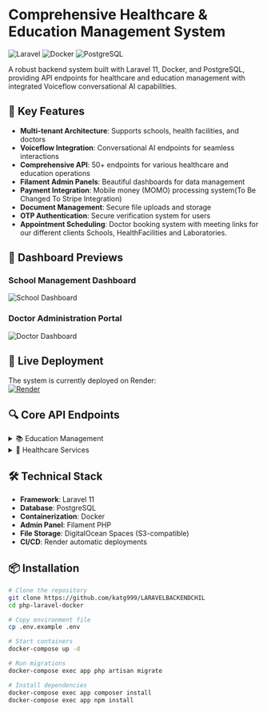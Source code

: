 # Comprehensive Healthcare & Education Management System

![Laravel](https://img.shields.io/badge/Laravel-FF2D20?style=for-the-badge&logo=laravel&logoColor=white)
![Docker](https://img.shields.io/badge/Docker-2CA5E0?style=for-the-badge&logo=docker&logoColor=white)
![PostgreSQL](https://img.shields.io/badge/PostgreSQL-316192?style=for-the-badge&logo=postgresql&logoColor=white)

A robust backend system built with Laravel 11, Docker, and PostgreSQL, providing API endpoints for healthcare and education management with integrated Voiceflow conversational AI capabilities.

## 🌟 Key Features

- **Multi-tenant Architecture**: Supports schools, health facilities, and doctors
- **Voiceflow Integration**: Conversational AI endpoints for seamless interactions
- **Comprehensive API**: 50+ endpoints for various healthcare and education operations
- **Filament Admin Panels**: Beautiful dashboards for data management
- **Payment Integration**: Mobile money (MOMO) processing system(To Be Changed To Stripe Integration)
- **Document Management**: Secure file uploads and storage
- **OTP Authentication**: Secure verification system for users
- **Appointment Scheduling**: Doctor booking system with meeting links for our different clients Schools, HealthFacilities and Laboratories.

## 📸 Dashboard Previews

### School Management Dashboard

![School Dashboard](https://laravelbackendchil.onrender.com/images/SchoolAPIDashboard.jpeg)

### Doctor Administration Portal
![Doctor Dashboard](https://laravelbackendchil.onrender.com/images/DoctorAppointments.jpeg)

## 🚀 Live Deployment

The system is currently deployed on Render:  
[![Render](https://img.shields.io/badge/Render-%46E3B7.svg?style=for-the-badge&logo=render&logoColor=white)](https://laravelbackendchil.onrender.com)


## 🔍 Core API Endpoints

<details>
<summary>📚 Education Management</summary>

- `POST /register-school` - School registration
- `GET /schools` - Retrieve all schools
- `POST /students` - Student creation
- `POST /lab-tests` - Student health tests
</details>

<details>
<summary>🏥 Healthcare Services</summary>

- `POST /register-doctor` - Doctor onboarding
- `POST /appointments` - Appointment booking
- `GET /patients/{healthFacility}` - Patient records
- `POST /maternal-documents` - Pregnancy documentation
</details>

## 🛠️ Technical Stack

- **Framework**: Laravel 11
- **Database**: PostgreSQL
- **Containerization**: Docker
- **Admin Panel**: Filament PHP
- **File Storage**: DigitalOcean Spaces (S3-compatible)
- **CI/CD**: Render automatic deployments

## 📦 Installation

```bash
# Clone the repository
git clone https://github.com/katg999/LARAVELBACKENDCHIL
cd php-laravel-docker

# Copy environment file
cp .env.example .env

# Start containers
docker-compose up -d

# Run migrations
docker-compose exec app php artisan migrate

# Install dependencies
docker-compose exec app composer install
docker-compose exec app npm install